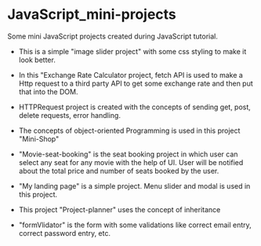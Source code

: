 # JavaScript_mini-projects
Some mini JavaScript projects created during JavaScript tutorial.

* This is a simple "image slider project" with some css styling to make it look better.

* In this "Exchange Rate Calculator project, fetch API is used to make a Http request to a third party API to get some exchange rate and 
  then put that into the DOM.

* HTTPRequest project is created with the concepts of sending get, post, delete requests, error handling.

* The concepts of object-oriented Programming is used in this project "Mini-Shop"

* "Movie-seat-booking" is the seat booking project in which user can select any seat for any movie with the help of UI. User will be notified about the 
   total price and number of seats booked by the user.
    
* "My landing page" is a simple project. Menu slider and modal is used in this project.

* This project "Project-planner" uses the concept of inheritance

* "formVlidator" is the form with some validations like correct email entry, correct password entry, etc. 

